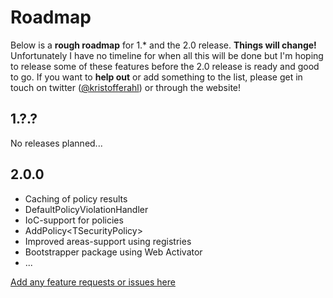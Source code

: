# Roadmap
Below is a **rough roadmap** for 1.* and the 2.0 release. **Things will change!** Unfortunately I have no timeline for when all this will be done but I'm hoping to release some of these features before the 2.0 release is ready and good to go. If you want to **help out** or add something to the list, please get in touch on twitter ([@kristofferahl](http://twitter.com/kristofferahl)) or through the website! 

## 1.?.?
No releases planned...

## 2.0.0
 - Caching of policy results
 - DefaultPolicyViolationHandler
 - IoC-support for policies
 - AddPolicy\<TSecurityPolicy>
 - Improved areas-support using registries
 - Bootstrapper package using Web Activator
 - ...

[Add any feature requests or issues here](/kristofferahl/FluentSecurity/issues)